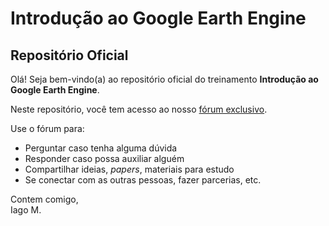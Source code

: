 # Introdução ao Google Earth Engine
## Repositório Oficial

Olá! Seja bem-vindo(a) ao repositório oficial do treinamento **Introdução ao Google Earth Engine**.

Neste repositório, você tem acesso ao nosso [fórum exclusivo](https://github.com/iagomoliv/intro-gee/discussions).

Use o fórum para:
*  Perguntar caso tenha alguma dúvida
*  Responder caso possa auxiliar alguém
*  Compartilhar ideias, *papers*, materiais para estudo
*  Se conectar com as outras pessoas, fazer parcerias, etc.

Contem comigo,  
Iago M.
